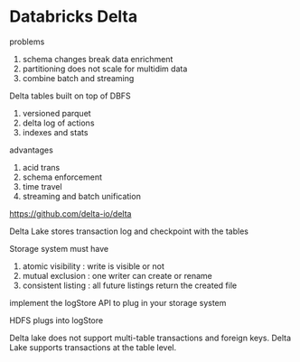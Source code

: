 
# Databricks Delta

problems
1. schema changes break data enrichment
2. partitioning does not scale for multidim data 
3. combine batch and streaming

Delta tables built on top of DBFS
1. versioned parquet
2. delta log of actions 
3. indexes and stats

advantages
1. acid trans
2. schema enforcement
3. time travel
4. streaming and batch unification

https://github.com/delta-io/delta

Delta Lake stores transaction log and checkpoint with the tables

Storage system must have
1. atomic visibility : write is visible or not
2. mutual exclusion : one writer can create or rename
3. consistent listing : all future listings return the created file

implement the logStore API to plug in your storage system

HDFS plugs into logStore

Delta lake does not support multi-table transactions and foreign keys. Delta Lake supports transactions at the table level.
